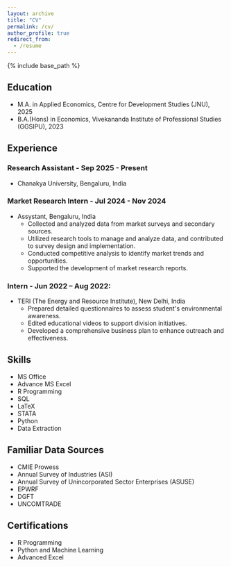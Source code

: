 ```yaml
---
layout: archive
title: "CV"
permalink: /cv/
author_profile: true
redirect_from:
  - /resume
---
```


{% include base_path %}

## Education

* M.A. in Applied Economics, Centre for Development Studies (JNU), 2025
* B.A.(Hons) in Economics, Vivekananda Institute of Professional Studies (GGSIPU), 2023

## Experience

### Research Assistant - Sep 2025 - Present
  * Chanakya University, Bengaluru, India
  

### Market Research Intern - Jul 2024 - Nov 2024
  * Assystant, Bengaluru, India
    * Collected and analyzed data from market surveys and secondary sources.
    * Utilized research tools to manage and analyze data, and contributed to survey design and implementation.
    * Conducted competitive analysis to identify market trends and opportunities.
    * Supported the development of market research reports.

### Intern - Jun 2022 – Aug 2022:
  * TERI (The Energy and Resource Institute), New Delhi, India
    * Prepared detailed questionnaires to assess student's environmental awareness.
    * Edited educational videos to support division initiatives.
    * Developed a comprehensive business plan to enhance outreach and effectiveness.
  
## Skills

* MS Office
* Advance MS Excel
* R Programming
* SQL
* LaTeX
* STATA
* Python
* Data Extraction

## Familiar Data Sources

* CMIE Prowess
* Annual Survey of Industries (ASI)
* Annual Survey of Unincorporated Sector Enterprises (ASUSE)
* EPWRF
* DGFT
* UNCOMTRADE

## Certifications

* R Programming
* Python and Machine Learning
* Advanced Excel
